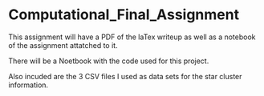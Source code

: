 # Computational_Final_Assignment

This assignment will have a PDF of the laTex writeup as well as a notebook of the assignment attatched to it. 

There will be a Noetbook with the code used for this project.

Also incuded are the 3 CSV files I used as data sets for the star cluster information. 
